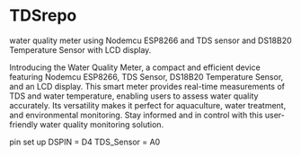 # TDSrepo
water quality meter using Nodemcu ESP8266 and TDS sensor and DS18B20 Temperature Sensor with LCD display.

Introducing the Water Quality Meter, a compact and efficient device featuring Nodemcu ESP8266, TDS Sensor, DS18B20 Temperature Sensor, and an LCD display. This smart meter provides real-time measurements of TDS and water temperature, enabling users to assess water quality accurately. Its versatility makes it perfect for aquaculture, water treatment, and environmental monitoring. Stay informed and in control with this user-friendly water quality monitoring solution.


pin set up
 DSPIN = D4
 TDS_Sensor = A0

